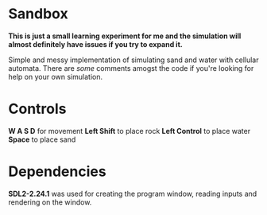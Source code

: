 # Sandbox

**This is just a small learning experiment for me and the simulation will almost definitely have issues if you try to expand it.** 

Simple and messy implementation of simulating sand and water with cellular automata. There are *some* comments amogst the code if you're looking for help on your own simulation.


# Controls
**W A S D** for movement
**Left Shift** to place rock
**Left Control** to place water
**Space** to place sand

# Dependencies
**SDL2-2.24.1** was used for creating the program window, reading inputs and rendering on the window.
